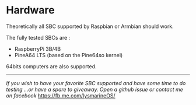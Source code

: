 # Hardware

Theoretically all SBC supported by Raspbian or Armbian should work.

The fully tested SBCs are :
* RaspberryPi 3B/4B
* PineA64 LTS (based on the Pine64so kernel)

64bits computers are also supported. 

<hr>

*If you wish to have your favorite SBC supported and have some time to do testing ...or have a spare to giveaway. 
Open a github issue or contact me on facebook* https://fb.me.com/lysmarineOS/

